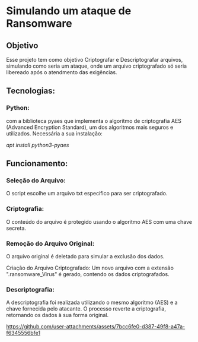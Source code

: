 # Simulando um ataque de Ransomware
## Objetivo
Esse projeto tem como objetivo Criptografar e Descriptografar arquivos, simulando como seria um ataque, onde um arquivo criptografado só seria libereado após o atendmento das exigências.

## Tecnologias:

### Python:

com a biblioteca pyaes que implementa o algoritmo de criptografia AES (Advanced Encryption Standard), um dos algoritmos mais seguros e utilizados.
Necessária a sua instalação: 

*apt install python3-pyaes*

 ## Funcionamento:
 ### Seleção do Arquivo:
 
 O script escolhe um arquivo txt específico para ser criptografado.

### Criptografia:

O conteúdo do arquivo é protegido usando o algoritmo AES com uma chave secreta.

### Remoção do Arquivo Original: 

O arquivo original é deletado para simular a exclusão dos dados.

Criação do Arquivo Criptografado: Um novo arquivo com a extensão ".ransomware_Virus" é gerado, contendo os dados criptografados.

### Descriptografia: 

A descriptografia foi realizada utilizando o mesmo algoritmo (AES) e a chave fornecida pelo atacante. O processo reverte a criptografia, retornando os dados à sua forma original.

https://github.com/user-attachments/assets/7bcc6fe0-d387-49f8-a47a-f6345556bfe1
